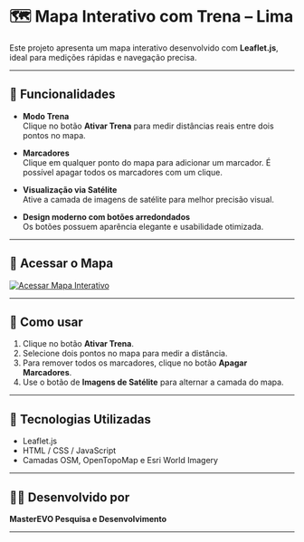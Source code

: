 # 🗺️ Mapa Interativo com Trena – Lima

Este projeto apresenta um mapa interativo desenvolvido com **Leaflet.js**, ideal para medições rápidas e navegação precisa.

---

## 🔧 Funcionalidades

- **Modo Trena**  
  Clique no botão **Ativar Trena** para medir distâncias reais entre dois pontos no mapa.

- **Marcadores**  
  Clique em qualquer ponto do mapa para adicionar um marcador. É possível apagar todos os marcadores com um clique.

- **Visualização via Satélite**  
  Ative a camada de imagens de satélite para melhor precisão visual.

- **Design moderno com botões arredondados**  
  Os botões possuem aparência elegante e usabilidade otimizada.

---

## 🔗 Acessar o Mapa

[![Acessar Mapa Interativo](https://img.shields.io/badge/Acessar%20Mapa-Online-blue?style=for-the-badge&logo=googlemaps)](https://master-evo-internal-map.web.app)

---

## 🧭 Como usar

1. Clique no botão **Ativar Trena**.
2. Selecione dois pontos no mapa para medir a distância.
3. Para remover todos os marcadores, clique no botão **Apagar Marcadores**.
4. Use o botão de **Imagens de Satélite** para alternar a camada do mapa.

---

## 📎 Tecnologias Utilizadas

- Leaflet.js
- HTML / CSS / JavaScript
- Camadas OSM, OpenTopoMap e Esri World Imagery

---

## 👨‍💻 Desenvolvido por

**MasterEVO Pesquisa e Desenvolvimento**

---
